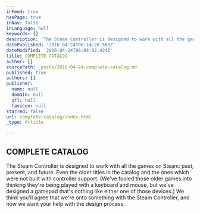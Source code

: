 ```yaml
---
inFeed: true
hasPage: true
inNav: false
inLanguage: null
keywords: []
description: 'The Steam Controller is designed to work with all the games on Steam: past, present, and future. Even the older titles in the catalog and the ones which were not built with controller support. (We’ve fooled those older games into thinking they’re being played with a keyboard and mouse, but we’ve designed a gamepad that’s nothing like either one of those devices.) We think you’ll agree that we’re onto something with the Steam Controller, and now we want your help with the design process.'
datePublished: '2016-04-24T06:14:20.563Z'
dateModified: '2016-04-24T06:04:32.424Z'
title: COMPLETE CATALOG
author: []
sourcePath: _posts/2016-04-24-complete-catalog.md
published: true
authors: []
publisher:
  name: null
  domain: null
  url: null
  favicon: null
starred: false
url: complete-catalog/index.html
_type: Article

---
```

## COMPLETE CATALOG

The Steam Controller is designed to work with all the games on Steam: past, present, and future. Even the older titles in the catalog and the ones which were not built with controller support. (We've fooled those older games into thinking they're being played with a keyboard and mouse, but we've designed a gamepad that's nothing like either one of those devices.) We think you'll agree that we're onto something with the Steam Controller, and now we want your help with the design process.